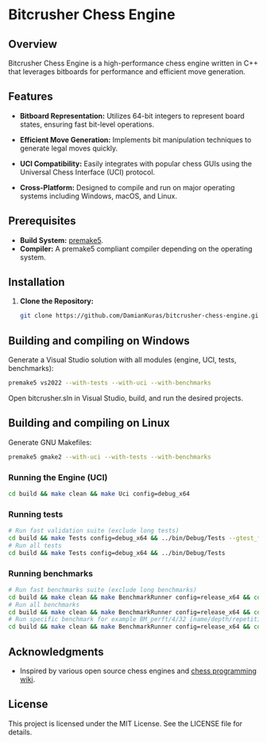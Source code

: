 # Bitcrusher Chess Engine

## Overview

Bitcrusher Chess Engine is a high-performance chess engine written in C++ that leverages bitboards for performance and efficient move generation.

## Features

- **Bitboard Representation:** Utilizes 64-bit integers to represent board states, ensuring fast bit-level operations.
- **Efficient Move Generation:** Implements bit manipulation techniques to generate legal moves quickly.

- **UCI Compatibility:** Easily integrates with popular chess GUIs using the Universal Chess Interface (UCI) protocol.
- **Cross-Platform:** Designed to compile and run on major operating systems including Windows, macOS, and Linux.

## Prerequisites
- **Build System:** [premake5](https://premake.github.io/).
- **Compiler:** A premake5 compliant compiler depending on the operating system.

## Installation
1. **Clone the Repository:**
   ```bash
   git clone https://github.com/DamianKuras/bitcrusher-chess-engine.git
   ```
## Building and compiling on Windows

Generate a Visual Studio solution with all modules (engine, UCI, tests, benchmarks):
```bash
premake5 vs2022 --with-tests --with-uci --with-benchmarks
```
Open bitcrusher.sln in Visual Studio, build, and run the desired projects.
## Building and compiling on Linux

Generate GNU Makefiles:

```bash
premake5 gmake2 --with-uci --with-tests --with-benchmarks
```

### Running the Engine (UCI)

```bash
cd build && make clean && make Uci config=debug_x64
```

### Running tests
```bash
# Run fast validation suite (exclude long tests)
cd build && make Tests config=debug_x64 && ../bin/Debug/Tests --gtest_filter=-*slow
# Run all tests
cd build && make Tests config=debug_x64 && ../bin/Debug/Tests 
```

### Running benchmarks
```bash
# Run fast benchmarks suite (exclude long benchmarks)
cd build && make clean && make BenchmarkRunner config=release_x64 && cd  && ./bin/Release/BenchmarkRunner --benchmark_filter=-*slow
# Run all benchmarks
cd build && make clean && make BenchmarkRunner config=release_x64 && cd  && ./bin/Release/BenchmarkRunner
# Run specific benchmark for example BM_perft/4/32 [name/depth/repetition for perft benchmark]
cd build && make clean && make BenchmarkRunner config=release_x64 && cd  && ./bin/Release/BenchmarkRunner --benchmark_filter=BM_perft/4/32
```

## Acknowledgments
- Inspired by various open source chess engines and [chess programming wiki](https://www.chessprogramming.org/Main_Page).


## License
This project is licensed under the MIT License. See the LICENSE file for details.